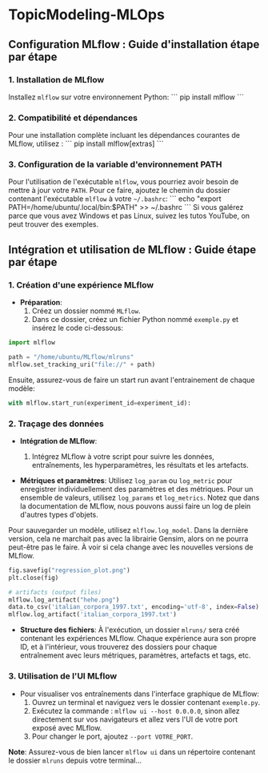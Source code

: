 # TopicModeling-MLOps

## Configuration MLflow : Guide d'installation étape par étape

### 1. Installation de MLflow
Installez `mlflow` sur votre environnement Python:
\```
pip install mlflow
\```

### 2. Compatibilité et dépendances
Pour une installation complète incluant les dépendances courantes de MLflow, utilisez :
\```
pip install mlflow[extras]
\```

### 3. Configuration de la variable d'environnement PATH
Pour l'utilisation de l'exécutable `mlflow`, vous pourriez avoir besoin de mettre à jour votre `PATH`. Pour ce faire, ajoutez le chemin du dossier contenant l'exécutable `mlflow` à votre `~/.bashrc`:
\```
echo "export PATH=/home/ubuntu/.local/bin:$PATH" >> ~/.bashrc
\```
Si vous galérez parce que vous avez Windows et pas Linux, suivez les tutos YouTube, on peut trouver des exemples.

## Intégration et utilisation de MLflow : Guide étape par étape

### 1. Création d'une expérience MLflow
- **Préparation**:
  1. Créez un dossier nommé `MLflow`.
  2. Dans ce dossier, créez un fichier Python nommé `exemple.py` et insérez le code ci-dessous:

```python
import mlflow

path = "/home/ubuntu/MLflow/mlruns"
mlflow.set_tracking_uri("file://" + path)
```
Ensuite, assurez-vous de faire un start run avant l'entrainement de chaque modèle:
```python
with mlflow.start_run(experiment_id=experiment_id):
```

### 2. Traçage des données
- **Intégration de MLflow**:
  1. Intégrez MLflow à votre script pour suivre les données, entraînements, les hyperparamètres, les résultats et les artefacts.

- **Métriques et paramètres**:
  Utilisez `log_param` ou `log_metric` pour enregistrer individuellement des paramètres et des métriques. Pour un ensemble de valeurs, utilisez `log_params` et `log_metrics`. Notez que dans la documentation de MLflow, nous pouvons aussi faire un log de plein d'autres types d'objets.

Pour sauvegarder un modèle, utilisez `mlflow.log_model`. Dans la dernière version, cela ne marchait pas avec la librairie Gensim, alors on ne pourra peut-être pas le faire. À voir si cela change avec les nouvelles versions de MLflow.

```python
fig.savefig("regression_plot.png")
plt.close(fig)

# artifacts (output files)
mlflow.log_artifact("hehe.png")
data.to_csv('italian_corpora_1997.txt', encoding='utf-8', index=False)
mlflow.log_artifact('italian_corpora_1997.txt')
```

- **Structure des fichiers**:
  À l'exécution, un dossier `mlruns/` sera créé contenant les expériences MLflow. Chaque expérience aura son propre ID, et à l'intérieur, vous trouverez des dossiers pour chaque entraînement avec leurs métriques, paramètres, artefacts et tags, etc.

### 3. Utilisation de l'UI MLflow
- Pour visualiser vos entraînements dans l'interface graphique de MLflow:
  1. Ouvrez un terminal et naviguez vers le dossier contenant `exemple.py`.
  2. Exécutez la commande : `mlflow ui --host 0.0.0.0`, sinon allez directement sur vos navigateurs et allez vers l'UI de votre port exposé avec MLflow.
  3. Pour changer le port, ajoutez `--port VOTRE_PORT`.

**Note**: Assurez-vous de bien lancer `mlflow ui` dans un répertoire contenant le dossier `mlruns` depuis votre terminal...
